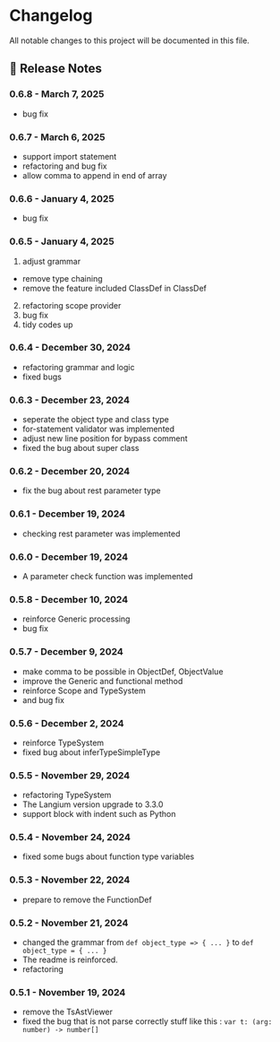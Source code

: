 # Changelog

All notable changes to this project will be documented in this file.

## 🔗 Release Notes

### 0.6.8 - March 7, 2025

- bug fix

### 0.6.7 - March 6, 2025

- support import statement
- refactoring and bug fix
- allow comma to append in end of array 

### 0.6.6 - January 4, 2025

- bug fix

### 0.6.5 - January 4, 2025

1. adjust grammar
- remove type chaining
- remove the feature included ClassDef in ClassDef
2. refactoring scope provider
3. bug fix
4. tidy codes up

### 0.6.4 - December 30, 2024

- refactoring grammar and logic
- fixed bugs

### 0.6.3 - December 23, 2024

- seperate the object type and class type
- for-statement validator was implemented
- adjust new line position for bypass comment
- fixed the bug about super class

### 0.6.2 - December 20, 2024

- fix the bug about rest parameter type

### 0.6.1 - December 19, 2024

- checking rest parameter was implemented

### 0.6.0 - December 19, 2024

- A parameter check function was implemented

### 0.5.8 - December 10, 2024

- reinforce Generic processing
- bug fix

### 0.5.7 - December 9, 2024

- make comma to be possible in ObjectDef, ObjectValue
- improve the Generic and functional method
- reinforce Scope and TypeSystem
- and bug fix

### 0.5.6 - December 2, 2024

- reinforce TypeSystem
- fixed bug about inferTypeSimpleType

### 0.5.5 - November 29, 2024

- refactoring TypeSystem
- The Langium version upgrade to 3.3.0
- support block with indent such as Python

### 0.5.4 - November 24, 2024

- fixed some bugs about function type variables

### 0.5.3 - November 22, 2024

- prepare to remove the FunctionDef

### 0.5.2 - November 21, 2024

- changed the grammar from `def object_type => { ... }` to `def object_type = { ... }`
- The readme is reinforced.
- refactoring

### 0.5.1 - November 19, 2024

- remove the TsAstViewer
- fixed the bug that is not parse correctly stuff like this : `var t: (arg: number) -> number[]`
